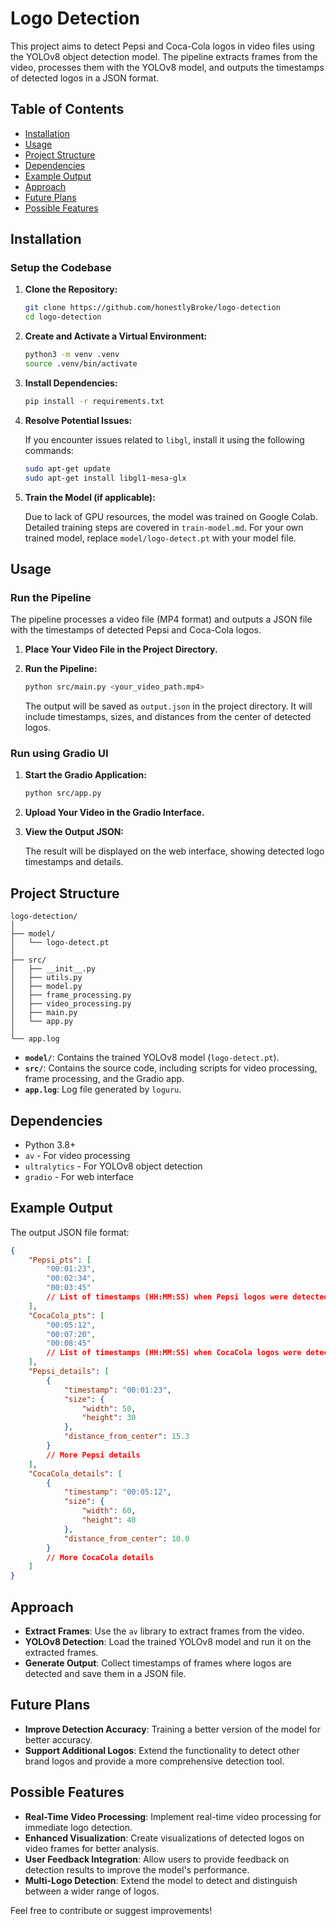 # Logo Detection

This project aims to detect Pepsi and Coca-Cola logos in video files using the YOLOv8 object detection model. The pipeline extracts frames from the video, processes them with the YOLOv8 model, and outputs the timestamps of detected logos in a JSON format.

## Table of Contents

- [Installation](#installation)
- [Usage](#usage)
- [Project Structure](#project-structure)
- [Dependencies](#dependencies)
- [Example Output](#example-output)
- [Approach](#approach)
- [Future Plans](#future-plans)
- [Possible Features](#possible-features)

## Installation

### Setup the Codebase

1. **Clone the Repository:**

    ```bash
    git clone https://github.com/honestlyBroke/logo-detection
    cd logo-detection
    ```

2. **Create and Activate a Virtual Environment:**

    ```bash
    python3 -m venv .venv
    source .venv/bin/activate
    ```

3. **Install Dependencies:**

    ```bash
    pip install -r requirements.txt
    ```

4. **Resolve Potential Issues:**

    If you encounter issues related to `libgl`, install it using the following commands:

    ```bash
    sudo apt-get update
    sudo apt-get install libgl1-mesa-glx
    ```

5. **Train the Model (if applicable):**

    Due to lack of GPU resources, the model was trained on Google Colab. Detailed training steps are covered in `train-model.md`. For your own trained model, replace `model/logo-detect.pt` with your model file.

## Usage

### Run the Pipeline

The pipeline processes a video file (MP4 format) and outputs a JSON file with the timestamps of detected Pepsi and Coca-Cola logos.

1. **Place Your Video File in the Project Directory.**

2. **Run the Pipeline:**

    ```bash
    python src/main.py <your_video_path.mp4>
    ```

    The output will be saved as `output.json` in the project directory. It will include timestamps, sizes, and distances from the center of detected logos.

### Run using Gradio UI

1. **Start the Gradio Application:**

    ```bash
    python src/app.py
    ```

2. **Upload Your Video in the Gradio Interface.**

3. **View the Output JSON:**

    The result will be displayed on the web interface, showing detected logo timestamps and details.

## Project Structure

```plaintext
logo-detection/
│
├── model/
│   └── logo-detect.pt
│
├── src/
│   ├── __init__.py
│   ├── utils.py
│   ├── model.py
│   ├── frame_processing.py
│   ├── video_processing.py
│   ├── main.py
│   └── app.py
│
└── app.log
```

- **`model/`**: Contains the trained YOLOv8 model (`logo-detect.pt`).
- **`src/`**: Contains the source code, including scripts for video processing, frame processing, and the Gradio app.
- **`app.log`**: Log file generated by `loguru`.

## Dependencies

- Python 3.8+
- `av` - For video processing
- `ultralytics` - For YOLOv8 object detection
- `gradio` - For web interface

## Example Output

The output JSON file format:

```json
{
    "Pepsi_pts": [
        "00:01:23",
        "00:02:34",
        "00:03:45"
        // List of timestamps (HH:MM:SS) when Pepsi logos were detected
    ],
    "CocaCola_pts": [
        "00:05:12",
        "00:07:20",
        "00:08:45"
        // List of timestamps (HH:MM:SS) when CocaCola logos were detected
    ],
    "Pepsi_details": [
        {
            "timestamp": "00:01:23",
            "size": {
                "width": 50,
                "height": 30
            },
            "distance_from_center": 15.3
        }
        // More Pepsi details
    ],
    "CocaCola_details": [
        {
            "timestamp": "00:05:12",
            "size": {
                "width": 60,
                "height": 40
            },
            "distance_from_center": 10.0
        }
        // More CocaCola details
    ]
}
```

## Approach

- **Extract Frames**: Use the `av` library to extract frames from the video.
- **YOLOv8 Detection**: Load the trained YOLOv8 model and run it on the extracted frames.
- **Generate Output**: Collect timestamps of frames where logos are detected and save them in a JSON file.

## Future Plans

- **Improve Detection Accuracy**: Training a better version of the model for better accuracy.
- **Support Additional Logos**: Extend the functionality to detect other brand logos and provide a more comprehensive detection tool.

## Possible Features

- **Real-Time Video Processing**: Implement real-time video processing for immediate logo detection.
- **Enhanced Visualization**: Create visualizations of detected logos on video frames for better analysis.
- **User Feedback Integration**: Allow users to provide feedback on detection results to improve the model's performance.
- **Multi-Logo Detection**: Extend the model to detect and distinguish between a wider range of logos.

Feel free to contribute or suggest improvements!